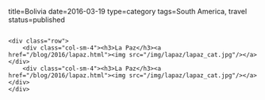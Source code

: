 title=Bolivia
date=2016-03-19
type=category
tags=South America, travel
status=published
~~~~~~

<div class="row">
	<div class="col-sm-4"><h3>La Paz</h3><a href="/blog/2016/lapaz.html"><img src="/img/lapaz/lapaz_cat.jpg"/></a></div>
	<div class="col-sm-4"><h3>La Paz</h3><a href="/blog/2016/lapaz.html"><img src="/img/lapaz/lapaz_cat.jpg"/></a></div>
</div>
